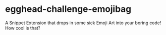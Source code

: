# egghead-challenge-emojibag
A Snippet Extension that drops in some sick Emoji Art into your boring code! How cool is that?
